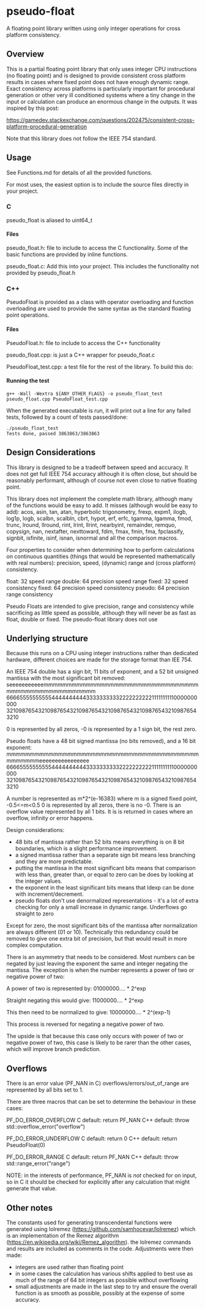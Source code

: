 # pseudo-float

A floating point library written using only integer operations for cross platform consistency.

## Overview

This is a partial floating point library that only uses integer CPU instructions (no floating point) and is designed to provide consistent cross platform results in cases where fixed point does not have enough dynamic range. Exact consistency across platforms is particularly important for procedural generation or other very ill conditioned systems where a tiny change in the input or calculation can produce an enormous change in the outputs. It was inspired by this post:

https://gamedev.stackexchange.com/questions/202475/consistent-cross-platform-procedural-generation

Note that this library does not follow the IEEE 754 standard.

## Usage

See Functions.md for details of all the provided functions.

For most uses, the easiest option is to include the source files directly in your project.

### C

pseudo_float is aliased to uint64_t

#### Files

pseudo_float.h: file to include to access the C functionality. Some of the basic functions are provided by inline functions.

pseudo_float.c: Add this into your project. This includes the functionality not provided by pseudo_float.h

### C++

PseudoFloat is provided as a class with operator overloading and function overloading are used to provide the same syntax as the standard floating point operations.

#### Files

PseudoFloat.h: file to include to access the C++ functionality

pseudo_float.cpp: is just a C++ wrapper for pseudo_float.c

PseudoFloat_test.cpp: a test file for the rest of the library. To build this do:

#### Running the test

	g++ -Wall -Wextra ${ANY_OTHER_FLAGS} -o pseudo_float_test pseudo_float.cpp PseudoFloat_test.cpp

When the generated executable is run, it will print out a line for any failed tests, followed by a count of tests passed/done:

	./pseudo_float_test 
	Tests done, passed 3863863/3863863

## Design Considerations

This library is designed to be a tradeoff between speed and accuracy. It does not get full IEEE 754 accuracy although it is often close, but should be reasonably performant, although of course not even close to native floating point.

This library does not implement the complete math library, although many of the functions would be easy to add. It misses (although would be easy to add): acos, asin, tan, atan, hyperbolic trigonometry, frexp, expm1, ilogb, log1p, logb, scalbn, scalbln, cbrt, hypot, erf, erfc, tgamma, lgamma, fmod, trunc, lround, llround, rint, lrint, llrint, nearbyint, remainder, remquo, copysign, nan, nextafter, nexttoward, fdim, fmax, fmin, fma, fpclassify, signbit, isfinite, isinf, isnan, isnormal and all the comparison macros.

Four properties to consider when determining how to perform calculations on continuous quantities (things that would be represented mathematically with real numbers): precision, speed, (dynamic) range and (cross platform) consistency.

float:  32             speed  range
double: 64  precision  speed  range
fixed:  32             speed         consistency
fixed:  64  precision  speed         consistency
pseudo: 64  precision         range  consistency

Pseudo Floats are intended to give precision, range and consistency while sacrificing as little speed as possible, although they will never be as fast as float, double or fixed. The pseudo-float library does not use 

## Underlying structure

Because this runs on a CPU using integer instructions rather than dedicated hardware, different choices are made for the storage format than IEE 754.

An IEEE 754 double has a sign bit, 11 bits of exponent, and a 52 bit unsigned mantissa with the most significant bit removed:
seeeeeeeeeeemmmmmmmmmmmmmmmmmmmmmmmmmmmmmmmmmmmmmmmmmmmmmmmmmmmm
6666555555555544444444443333333333222222222211111111110000000000
3210987654321098765432109876543210987654321098765432109876543210

0 is represented by all zeros, -0 is represented by a 1 sign bit, the rest zero.

Pseudo floats have a 48 bit signed mantissa (no bits removed), and a 16 bit exponent:
mmmmmmmmmmmmmmmmmmmmmmmmmmmmmmmmmmmmmmmmmmmmmmmmeeeeeeeeeeeeeeee
6666555555555544444444443333333333222222222211111111110000000000
3210987654321098765432109876543210987654321098765432109876543210

A number is represented as m*2^(e-16383) where m is a signed fixed point, -0.5<=m<0.5
0 is represented by all zeros, there is no -0.
There is an overflow value represented by all 1 bits. It is is returned in cases where an overflow, infinity or error happens.

Design considerations:
* 48 bits of mantissa rather than 52 bits means everything is on 8 bit boundaries, which is a slight performance improvement.
* a signed mantissa rather than a separate sign bit means less branching and they are more predictable.
* putting the mantissa in the most significant bits means that comparison with less than, greater than, or equal to zero can be does by looking at the integer values.
* the exponent in the least significant bits means that ldexp can be done with increment/decrement.
* pseudo floats don't use denormalized representations - it's a lot of extra checking for only a small increase in dynamic range. Underflows go straight to zero

Except for zero, the most significant bits of the mantissa after normalization are always different (01 or 10). Technically this redundancy could be removed to give one extra bit of precision, but that would result in more complex computation.

There is an asymmetry that needs to be considered. Most numbers can be negated by just leaving the exponent the same and integer negating the mantissa. The exception is when the number represents a power of two or negative power of two:

A power of two is represented by:
01000000.... * 2^exp

Straight negating this would give:
11000000.... * 2^exp

This then need to be normalized to give:
10000000.... * 2^(exp-1)

This process is reversed for negating a negative power of two.

The upside is that because this case only occurs with power of two or negative power of two, this case is likely to be rarer than the other cases, which will improve branch prediction.

Overflows
---------

There is an error value (PF_NAN in C) overflows/errors/out_of_range are represented by all bits set to 1.

There are three macros that can be set to determine the behaviour in these cases:

PF_DO_ERROR_OVERFLOW
C default: return PF_NAN
C++ default: throw std::overflow_error("overflow")

PF_DO_ERROR_UNDERFLOW
C default: return 0
C++ default: return PseudoFloat(0)

PF_DO_ERROR_RANGE
C default: return PF_NAN
C++ default: throw std::range_error("range")

NOTE: in the interests of performance, PF_NAN is _not_ checked for on input, so in C it should be checked for explicitly after any calculation that might generate that value.

Other notes
-----------

The constants used for generating transcendental functions were generated using lolremez (https://github.com/samhocevar/lolremez) which is an implementation of the Remez algorithm (https://en.wikipedia.org/wiki/Remez_algorithm). the lolremez commands and results are included as comments in the code. Adjustments were then made:
* integers are used rather than floating point
* in some cases the calculation has various shifts applied to best use as much of the range of 64 bit integers as possible without overflowing
* small adjustments are made in the last step to try and ensure the overall function is as smooth as possible, possibly at the expense of some accuracy.


